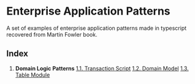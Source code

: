 # Enterprise Application Patterns

A set of examples of enterprise application patterns made in typescript recovered from Martin Fowler book.

## Index

1. **Domain Logic Patterns**
   [1.1. Transaction Script](/domain-logic-patterns/transaction-script/README.md)
   [1.2. Domain Model](/domain-logic-patterns/domain-model/README.md)
   [1.3. Table Module](/domain-logic-patterns/table-module/README.md)
